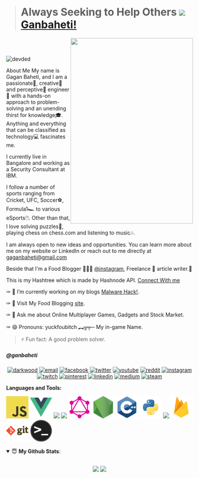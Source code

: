 > # Always Seeking to Help Others <img src="https://raw.githubusercontent.com/MartinHeinz/MartinHeinz/master/wave.gif" width="30px"> [Ganbaheti!](https://ganbaheti.github.io/)

 <img align='right' src="https://camo.githubusercontent.com/992babdffd8c74a1502de375fbdf7e4d54773242/68747470733a2f2f6d656469612e67697068792e636f6d2f6d656469612f53576f536b4e36447854737a71494b4571762f67697068792e676966" width="330" height="500"> 
<br />
<br />
<p align="left"> <img src="https://komarev.com/ghpvc/?username=ganbaheti" alt="devded" /></p>


About Me
My name is Gagan Baheti, and I am a passionate🥇, creative🎨 and perceptive🔭 engineer🔧 with a hands-on approach to problem-solving and an unending thirst for knowledge🎓. Anything and everything that can be classified as technology💻 fascinates me.

I currently live in Bangalore and working as a Security Consultant at IBM. 

I follow a number of sports ranging from Cricket, UFC, Soccer⚽, Formula1🏎️ to various eSports🖱️. Other than that, I love solving puzzles🧩, playing chess on chess.com and listening to music🎶.

I am always open to new ideas and opportunities. You can learn more about me on my website or LinkedIn or reach out to me directly at gaganbaheti@gmail.com

Beside that I'm a Food Blogger 🙍🏽‍♂️ [@instagram](https://www.instagram.com/theculinarybae/?hl=en), Freelance 👨 article writer.🏽

This is my Hashtree which is made by Hashnode API. [Connect With me](https://hashtree.vercel.app/09ganbeast/stylish-yellow)
  
✑ 🔭 I’m currently working on my blogs [Malware Hack!](https://09ganbeast.hashnode.dev/).


✑ 🤔 Visit My Food Blogging [site](https://theculinarybae.xyz).


✑ 💬 Ask me about Online Multiplayer Games, Gadgets and Stock Market.


✑ 😄 Pronouns: yuckfoubitch ︻╦╤─ My in-game Name.
> ⚡ Fun fact:
> A good problem solver.


##### @ganbaheti
<p align="center">
  <a href="http://ganbaheti.github.io/"><img src="https://img.icons8.com/fluent/96/000000/domain.png" alt="darkwood"/></a>
 <a href="mailto:gaganbaheti99@gmail.com"><img src="https://img.icons8.com/color/96/000000/gmail.png" alt="email"/></a>
  <a href="https://www.facebook.com/gagan.baheti.5"><img src="https://img.icons8.com/color/96/000000/facebook.png" alt="facebook"/></a>
  <a href="https://twitter.com/09ganbeast"><img src="https://img.icons8.com/color/96/000000/twitter-squared.png" alt="twitter"/></a>
  <a href="https://www.youtube.com/channel/UCHFaA-jwAiFNvLguKZ7ha1A"><img src="https://img.icons8.com/color/96/000000/youtube.png" alt="youtube"/></a>
  <a href="https://www.reddit.com/user/09ganbeast"><img src="https://img.icons8.com/color/96/000000/reddit.png" alt="reddit"/></a>
  <a href="https://www.instagram.com/theculinarybae"><img src="https://img.icons8.com/color/96/000000/instagram-new.png" alt="instagram"/></a>
  <a href="https://www.twitch.tv/09ganbeast"><img src="https://img.icons8.com/color/96/000000/twitch--v2.png" alt="twitch"/></a>
  <a href="https://in.pinterest.com/gaganbaheti"><img src="https://img.icons8.com/color/96/000000/pinterest--v1.png" alt="pinterest"/></a>
  <a href="https://in.linkedin.com/in/gagan-baheti-62230614b"><img src="https://img.icons8.com/color/96/000000/linkedin.png" alt="linkedin"/></a>
  <a href="https://medium.com/@gaganbaheti_it20"><img src="https://img.icons8.com/color/96/000000/medium-logo.png" alt="medium"/></a>
  <a href="https://steamcommunity.com/id/yuckfoubitch/"><img src="https://img.icons8.com/fluent/96/000000/steam.png" alt="steam"/></a>
</p>


**Languages and Tools:**  

<code><img height="60" src="https://raw.githubusercontent.com/github/explore/80688e429a7d4ef2fca1e82350fe8e3517d3494d/topics/javascript/javascript.png"></code>
<code><img height="60" src="https://raw.githubusercontent.com/github/explore/80688e429a7d4ef2fca1e82350fe8e3517d3494d/topics/vue/vue.png"></code>
<code><img height="60" src="https://cdn.iconscout.com/icon/free/png-512/django-12-1175186.png"></code>
<code><img height="60" src="https://upload.wikimedia.org/wikipedia/commons/thumb/1/10/CSS3_and_HTML5_logos_and_wordmarks.svg/791px-CSS3_and_HTML5_logos_and_wordmarks.svg.png"></code>
<code><img height="60" src="https://raw.githubusercontent.com/github/explore/5c058a388828bb5fde0bcafd4bc867b5bb3f26f3/topics/graphql/graphql.png"></code>
<code><img height="60" src="https://raw.githubusercontent.com/github/explore/80688e429a7d4ef2fca1e82350fe8e3517d3494d/topics/nodejs/nodejs.png"></code>
<code><img height="60" src="https://raw.githubusercontent.com/github/explore/80688e429a7d4ef2fca1e82350fe8e3517d3494d/topics/cpp/cpp.png"></code>
<code><img height="60" src="https://raw.githubusercontent.com/github/explore/80688e429a7d4ef2fca1e82350fe8e3517d3494d/topics/python/python.png"></code>
<code><img height="60" src="https://cdn.iconscout.com/icon/free/png-512/aws-1869025-1583149.png"></code>
<code><img height="60" src="https://raw.githubusercontent.com/github/explore/80688e429a7d4ef2fca1e82350fe8e3517d3494d/topics/firebase/firebase.png"></code>
<code><img height="60" src="https://raw.githubusercontent.com/github/explore/80688e429a7d4ef2fca1e82350fe8e3517d3494d/topics/git/git.png"></code>
<code><img height="60" src="https://raw.githubusercontent.com/github/explore/80688e429a7d4ef2fca1e82350fe8e3517d3494d/topics/terminal/terminal.png"></code>

<details open>
 <summary> 😇 <b>My Github Stats</b>: </summary>
<br>
<p align = "center">
  <img src = "https://github-readme-stats.vercel.app/api?username=ganbaheti&show_icons=true&theme=tokyonight&line_height=27">
  <img src = "https://github-readme-stats.vercel.app/api/top-langs/?username=ganbaheti&hide=css,java,html&theme=tokyonight">
</p>
</details>

